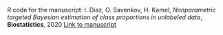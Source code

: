 R code for the manuscript:
I. Diaz, O. Savenkov, H. Kamel, *Nonparametric targeted Bayesian estimation of class proportions in unlabeled data*,
**Biostatistics**, 2020
[Link to manuscript](https://academic.oup.com/biostatistics/article-abstract/doi/10.1093/biostatistics/kxaa022/5856304?redirectedFrom=fulltext)


